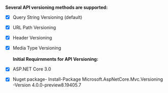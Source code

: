 **Several API versioning methods are supported:**

- [x] Query String Versioning (default)
- [x] URL Path Versioning
- [x] Header Versioning
- [x] Media Type Versioning
\
\
**Initial Requirnments for API Versioning:**

- [x] ASP.NET Core 3.0
- [x] Nuget package- Install-Package Microsoft.AspNetCore.Mvc.Versioning -Version 4.0.0-preview8.19405.7

